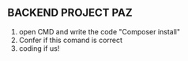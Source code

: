 ## BACKEND PROJECT PAZ 

1. open CMD and write the code "Composer install"
2. Confer if this comand is correct
3. coding if us! 
